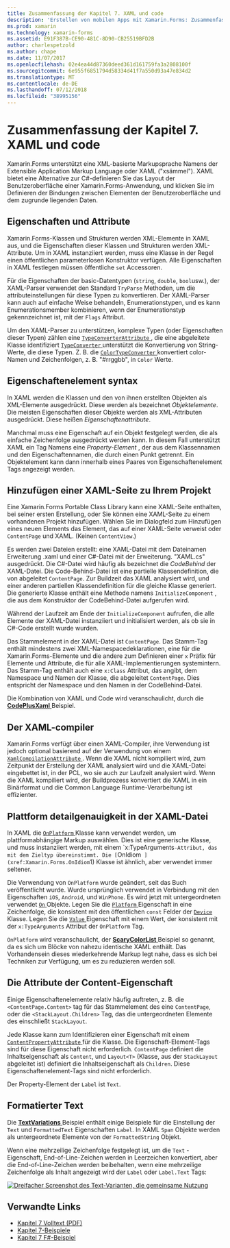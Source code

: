 ```yaml
---
title: Zusammenfassung der Kapitel 7. XAML und code
description: 'Erstellen von mobilen Apps mit Xamarin.Forms: Zusammenfassung der Kapitel 7. XAML und code'
ms.prod: xamarin
ms.technology: xamarin-forms
ms.assetid: E91F387B-CE90-481C-8D90-CB25519BFD2B
author: charlespetzold
ms.author: chape
ms.date: 11/07/2017
ms.openlocfilehash: 02e4ea44d87360deed361d161759fa3a2808100f
ms.sourcegitcommit: 6e955f6851794d58334d41f7a550d93a47e834d2
ms.translationtype: MT
ms.contentlocale: de-DE
ms.lasthandoff: 07/12/2018
ms.locfileid: "38995156"
---
```

# <a name="summary-of-chapter-7-xaml-vs-code"></a>Zusammenfassung der Kapitel 7. XAML und code

Xamarin.Forms unterstützt eine XML-basierte Markupsprache Namens der Extensible Application Markup Language oder XAML ("xsämmel"). XAML bietet eine Alternative zur C#-definieren Sie das Layout der Benutzeroberfläche einer Xamarin.Forms-Anwendung, und klicken Sie im Definieren der Bindungen zwischen Elementen der Benutzeroberfläche und dem zugrunde liegenden Daten.

## <a name="properties-and-attributes"></a>Eigenschaften und Attribute

Xamarin.Forms-Klassen und Strukturen werden XML-Elemente in XAML aus, und die Eigenschaften dieser Klassen und Strukturen werden XML-Attribute. Um in XAML instanziiert werden, muss eine Klasse in der Regel einen öffentlichen parameterlosen Konstruktor verfügen. Alle Eigenschaften in XAML festlegen müssen öffentliche `set` Accessoren.

Für die Eigenschaften der basic-Datentypen (`string`, `double`, `bool`usw.), der XAML-Parser verwendet den Standard `TryParse` Methoden, um die attributeinstellungen für diese Typen zu konvertieren. Der XAML-Parser kann auch auf einfache Weise behandeln, Enumerationstypen, und es kann Enumerationsmember kombinieren, wenn der Enumerationstyp gekennzeichnet ist, mit der `Flags` Attribut.

Um den XAML-Parser zu unterstützen, komplexe Typen (oder Eigenschaften dieser Typen) zählen eine [ `TypeConverterAttribute` ](xref:Xamarin.Forms.TypeConverterAttribute) , die eine abgeleitete Klasse identifiziert [ `TypeConverter` ](xref:Xamarin.Forms.TypeConverter) unterstützt die Konvertierung von String-Werte, die diese Typen. Z. B. die [ `ColorTypeConverter` ](xref:Xamarin.Forms.ColorTypeConverter) konvertiert color-Namen und Zeichenfolgen, z. B. "#rrggbb", in `Color` Werte.

## <a name="property-element-syntax"></a>Eigenschaftenelement syntax

In XAML werden die Klassen und den von ihnen erstellten Objekten als XML-Elemente ausgedrückt. Diese werden als bezeichnet *Objektelemente*. Die meisten Eigenschaften dieser Objekte werden als XML-Attributen ausgedrückt. Diese heißen *Eigenschaftenattribute*.

Manchmal muss eine Eigenschaft auf ein Objekt festgelegt werden, die als einfache Zeichenfolge ausgedrückt werden kann. In diesem Fall unterstützt XAML ein Tag Namens eine *Property-Element* , der aus dem Klassennamen und den Eigenschaftennamen, die durch einen Punkt getrennt. Ein Objektelement kann dann innerhalb eines Paares von Eigenschaftenelement Tags angezeigt werden.

## <a name="adding-a-xaml-page-to-your-project"></a>Hinzufügen einer XAML-Seite zu Ihrem Projekt

Eine Xamarin.Forms Portable Class Library kann eine XAML-Seite enthalten, bei seiner ersten Erstellung, oder Sie können eine XAML-Seite zu einem vorhandenen Projekt hinzufügen. Wählen Sie im Dialogfeld zum Hinzufügen eines neuen Elements das Element, das auf einer XAML-Seite verweist oder `ContentPage` und XAML. (Keinen `ContentView`.)

Es werden zwei Dateien erstellt: eine XAML-Datei mit dem Dateinamen Erweiterung .xaml und einer C#-Datei mit der Erweiterung. "XAML.cs" ausgedrückt. Die C#-Datei wird häufig als bezeichnet die *CodeBehind* der XAML-Datei. Die Code-Behind-Datei ist eine partielle Klassendefinition, die von abgeleitet `ContentPage`. Zur Buildzeit das XAML analysiert wird, und einer anderen partiellen Klassendefinition für die gleiche Klasse generiert. Die generierte Klasse enthält eine Methode namens `InitializeComponent` , die aus dem Konstruktor der CodeBehind-Datei aufgerufen wird.

Während der Laufzeit am Ende der `InitializeComponent` aufrufen, die alle Elemente der XAML-Datei instanziiert und initialisiert werden, als ob sie in C#-Code erstellt wurde wurden.

Das Stammelement in der XAML-Datei ist `ContentPage`. Das Stamm-Tag enthält mindestens zwei XML-Namespacedeklarationen, eine für die Xamarin.Forms-Elemente und die andere zum Definieren einer `x` Präfix für Elemente und Attribute, die für alle XAML-Implementierungen systemintern. Das Stamm-Tag enthält auch eine `x:Class` Attribut, das angibt, dem Namespace und Namen der Klasse, die abgeleitet `ContentPage`. Dies entspricht der Namespace und den Namen in der CodeBehind-Datei.

Die Kombination von XAML und Code wird veranschaulicht, durch die [ **CodePlusXaml** ](https://github.com/xamarin/xamarin-forms-book-samples/tree/master/Chapter07) Beispiel.

## <a name="the-xaml-compiler"></a>Der XAML-compiler

Xamarin.Forms verfügt über einen XAML-Compiler, ihre Verwendung ist jedoch optional basierend auf der Verwendung von einem [ `XamlCompilationAttribute` ](xref:Xamarin.Forms.Xaml.XamlCompilationAttribute). Wenn die XAML nicht kompiliert wird, zum Zeitpunkt der Erstellung der XAML analysiert wird und die XAML-Datei eingebettet ist, in der PCL, wo sie auch zur Laufzeit analysiert wird. Wenn die XAML kompiliert wird, der Buildprozess konvertiert die XAML in ein Binärformat und die Common Language Runtime-Verarbeitung ist effizienter.

## <a name="platform-specificity-in-the-xaml-file"></a>Plattform detailgenauigkeit in der XAML-Datei

In XAML die [ `OnPlatform` ](xref:Xamarin.Forms.OnPlatform`1) Klasse kann verwendet werden, um plattformabhängige Markup auswählen. Dies ist eine generische Klasse, und muss instanziiert werden, mit einem `x:TypeArguments` -Attribut, das mit dem Zieltyp übereinstimmt. Die [ `OnIdiom` ](xref:Xamarin.Forms.OnIdiom`1) Klasse ist ähnlich, aber verwendet immer seltener.

Die Verwendung von `OnPlatform` wurde geändert, seit das Buch veröffentlicht wurde. Wurde ursprünglich verwendet in Verbindung mit den Eigenschaften `iOS`, `Android`, und `WinPhone`. Es wird jetzt mit untergeordneten verwendet [ `On` ](xref:Xamarin.Forms.On) Objekte. Legen Sie die [ `Platform` ](xref:Xamarin.Forms.On.Platform) Eigenschaft in eine Zeichenfolge, die konsistent mit den öffentlichen `const` Felder der [ `Device` ](xref:Xamarin.Forms.Device) Klasse. Legen Sie die [ `Value` ](xref:Xamarin.Forms.On.Value) Eigenschaft mit einem Wert, der konsistent mit der `x:TypeArguments` Attribut der `OnPlatform` Tag.

`OnPlatform` wird veranschaulicht, der [ **ScaryColorList** ](https://github.com/xamarin/xamarin-forms-book-samples/tree/master/Chapter07/ScaryColorList) Beispiel so genannt, da es sich um Blöcke von nahezu identische XAML enthält. Das Vorhandensein dieses wiederkehrende Markup legt nahe, dass es sich bei Techniken zur Verfügung, um es zu reduzieren werden soll.

## <a name="the-content-property-attributes"></a>Die Attribute der Content-Eigenschaft

Einige Eigenschaftenelemente relativ häufig auftreten, z. B. die `<ContentPage.Content>` tag für das Stammelement des eine `ContentPage`, oder die `<StackLayout.Children>` Tag, das die untergeordneten Elemente des einschließt `StackLayout`.

Jede Klasse kann zum Identifizieren einer Eigenschaft mit einem [ `ContentPropertyAttribute` ](xref:Xamarin.Forms.ContentPropertyAttribute) für die Klasse. Die Eigenschaft-Element-Tags sind für diese Eigenschaft nicht erforderlich. `ContentPage` definiert die Inhaltseigenschaft als `Content`, und `Layout<T>` (Klasse, aus der `StackLayout` abgeleitet ist) definiert die Inhaltseigenschaft als `Children`. Diese Eigenschaftenelement-Tags sind nicht erforderlich.

Der Property-Element der `Label` ist `Text`.

## <a name="formatted-text"></a>Formatierter Text

Die [ **TextVariations** ](https://github.com/xamarin/xamarin-forms-book-samples/tree/master/Chapter07/TextVariations) Beispiel enthält einige Beispiele für die Einstellung der `Text` und `FormattedText` Eigenschaften `Label`. In XAML `Span` Objekte werden als untergeordnete Elemente von der `FormattedString` Objekt.

 Wenn eine mehrzeilige Zeichenfolge festgelegt ist, um die `Text` -Eigenschaft, End-of-Line-Zeichen werden in Leerzeichen konvertiert, aber die End-of-Line-Zeichen werden beibehalten, wenn eine mehrzeilige Zeichenfolge als Inhalt angezeigt wird der `Label` oder `Label.Text` Tags:

 [![Dreifacher Screenshot des Text-Varianten, die gemeinsame Nutzung](images/ch07fg03-small.png "formatierten Text Variationen")](images/ch07fg03-large.png#lightbox "Variationen für formatierten Text")



## <a name="related-links"></a>Verwandte Links

- [Kapitel 7 Volltext (PDF)](https://download.xamarin.com/developer/xamarin-forms-book/XamarinFormsBook-Ch07-Apr2016.pdf)
- [Kapitel 7-Beispiele](https://github.com/xamarin/xamarin-forms-book-samples/tree/master/Chapter07)
- [Kapitel 7 F#-Beispiel](https://github.com/xamarin/xamarin-forms-book-samples/tree/master/Chapter07/FS/CodePlusXaml)
